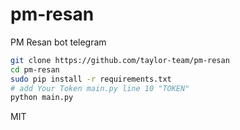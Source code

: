 # pm-resan
PM Resan bot telegram


```sh
git clone https://github.com/taylor-team/pm-resan
cd pm-resan
sudo pip install -r requirements.txt
# add Your Token main.py line 10 "TOKEN"
python main.py
```

MIT
